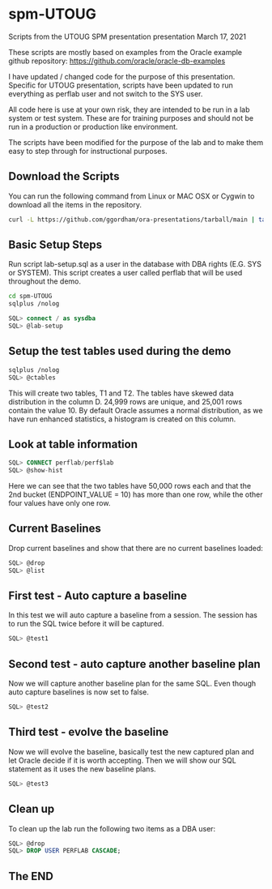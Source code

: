 # spm-UTOUG
Scripts from the UTOUG SPM presentation presentation March 17, 2021

These scripts are mostly based on examples from the Oracle example github repository:
https://github.com/oracle/oracle-db-examples

I have updated / changed code for the purpose of this presentation.
Specific for UTOUG presentation, scripts have been updated to run everything as perflab user and not switch to the SYS user.

All code here is use at your own risk, they are intended to be run in a lab system or test system.
These are for training purposes and should not be run in a production or production like environment.

The scripts have been modified for the purpose of the lab and to make them easy to step through for instructional purposes.

## Download the Scripts
You can run the following command from Linux or MAC OSX or Cygwin to download all the items in the repository.

```bash
curl -L https://github.com/ggordham/ora-presentations/tarball/main | tar xz --strip=1
```

## Basic Setup Steps
Run script lab-setup.sql as a user in the database with DBA rights (E.G. SYS or SYSTEM).
This script creates a user called perflab that will be used throughout the demo.

```bash
cd spm-UTOUG
sqlplus /nolog
```
```sql
SQL> connect / as sysdba
SQL> @lab-setup
```

## Setup the test tables used during the demo

```bash
sqlplus /nolog
SQL> @ctables
```

This will create two tables, T1 and T2.  The tables have skewed data distribution in the column D.  24,999 rows are unique, and 25,001 rows contain the value 10.
By default Oracle assumes a normal distribution, as we have run enhanced statistics, a histogram is created on this column.

## Look at table information

```sql
SQL> CONNECT perflab/perf$lab
SQL> @show-hist
```

Here we can see that the two tables have 50,000 rows each and that the 2nd bucket (ENDPOINT_VALUE = 10) has more than one row, while the other four values have only one row.

## Current Baselines

Drop current baselines and show that there are no current baselines loaded:

```sql
SQL> @drop
SQL> @list
```

## First test - Auto capture a baseline

In this test we will auto capture a baseline from a session.  The session has to run the SQL twice before it will be captured.

```sql
SQL> @test1
```

## Second test - auto capture another baseline plan

Now we will capture another baseline plan for the same SQL.
Even though auto capture baselines is now set to false.

```sql
SQL> @test2
```

## Third test - evolve the baseline

Now we will evolve the baseline, basically test the new captured plan and let Oracle decide if it is worth accepting.  Then we will show our SQL statement as it uses the new baseline plans.

```sql
SQL> @test3
```

## Clean up
To clean up the lab run the following two items as a DBA user:

```sql
SQL> @drop
SQL> DROP USER PERFLAB CASCADE;
```

## The END
